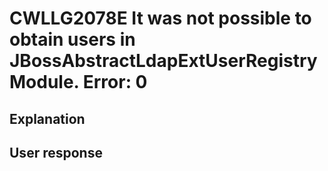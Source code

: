 # CWLLG2078E It was not possible to obtain users in JBossAbstractLdapExtUserRegistryModule. Error: 0

## Explanation

## User response